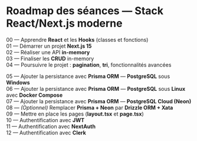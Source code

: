 # Roadmap des séances — Stack React/Next.js moderne

00 — Apprendre **React** et les **Hooks** (classes et fonctions)  
01 — Démarrer un projet **Next.js 15**  
02 — Réaliser une API **in-memory**  
03 — Finaliser les **CRUD** in-memory  
04 — Poursuivre le projet : **pagination**, **tri**, fonctionnalités avancées  

05 — Ajouter la persistance avec **Prisma ORM** — **PostgreSQL** sous **Windows**  
06 — Ajouter la persistance avec **Prisma ORM** — **PostgreSQL** sous **Linux** avec **Docker Compose**  
07 — Ajouter la persistance avec **Prisma ORM** — **PostgreSQL Cloud (Neon)**  
08 — *(Optionnel)* Remplacer **Prisma + Neon** par **Drizzle ORM + Xata**  
09 — Mettre en place les pages (**layout.tsx** et **page.tsx**)  
10 — Authentification avec **JWT**  
11 — Authentification avec **NextAuth**  
12 — Authentification avec **Clerk**

